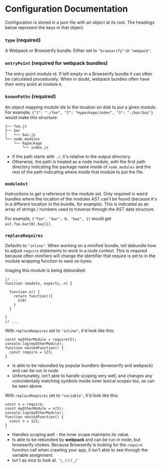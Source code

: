 # Configuration Documentation

Configuration is stored in a json file with an object at its root. The headings below represent the
keys in that object:

### `type` (required)
A Webpack or Browserify bundle. Either set to `"browserify"` or `"webpack"`.

### `entryPoint` (required for webpack bundles)
The entry point module id. If left empty in a Browserify bundle it can often be calculated
procedurally. When in doubt, webpack bundles often have their entry point at module `0`.

### `knownPaths` (required)
An object mapping module ids to the location on disk to put a given module. For example, `{"1":
"./foo", "2": "mypackage/index", "3": "./bar/baz"}` would make this structure:
```
├── foo.js
├── bar
│   └── baz.js
└── node_modules
    └── mypackage
        └── index.js
```
  - If the path starts with `./`, it's relative to the output directory.
  - Otherwise, the path is treated as a node module, with the first path directory indicating the
    package name inside of `node_modules` and the rest of the path indicating where inside that
    module to put the file.

### `moduleAst`
Instructions to get a reference to the module ast. Only required in weird bundles where the location
of the modules AST can't be found (because it's in a different location in the bundle, for example).
This is indicated as an array of strings / numbers used to traverse through the AST data structure.

For example, `["foo", "bar", 0, "baz", 1]` would get `ast.foo.bar[0].baz[1]`.

### `replaceRequires`
Defaults to `"inline"`. When working on a minified bundle, tell debundle how to adjust `require` 
statements to work in a node context. This is required because often minifiers will change the
identifier that require is set to in the module wrapping function to save on bytes.

Imaging this module is being debundled:
```
// ...
function (module, exports, n) {

  function n() {
    return function(){
      n(0)
    }
  }

}
// ...
```

With `replaceRequires` set to `"inline"`, it'd look like this:
```
const myOtherModule = require(5);
console.log(myOtherModule);
function nestedFunction() {
  const require = 123;
}
```

- Is able to be rebundled by popular bundlers (browserify and webpack) and can be run in node
- Unfortunately, isn't able to handle scoping very well, and changes any coincidentally matching
symbols inside inner lexical scopes too, as can be seen above.

With `replaceRequires` set to `"variable"`, it'd look like this:
```
const n = require;
const myOtherModule = n(5);
console.log(myOtherModule);
function nestedFunction() {
  const n = 123;
}
```

- Handles scoping well - the inner scope maintains its value.
- Is able to be rebundled by **webpack** and can be run in node, but browserify chokes. Because
Browserify is looking for the `require` function call when crawling your app, it isn't able to see
through the variable assignment.
- Isn't as nice to look at. `¯\_(ツ)_/¯`
